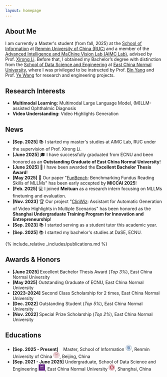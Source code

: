 ```yaml
---
layout: homepage
---
```


## About Me

I am currently a Master's student (from fall, 2025) at the [School of Information](http://info.ruc.edu.cn/) at [Renmin University of China (RUC)](https://www.ruc.edu.cn/) and a member of the [Advanced Intelligence and MaChine Vision Lab (AIMC Lab)](https://ruc-aimc-lab.github.io/aboutme/), advised by Prof. [Xirong Li](https://lixirong.net/). Before that, I obtained my Bachelor’s degree with distinction from the [School of Data Science and Engineering](https://dase.ecnu.edu.cn/) at [East China Normal University](https://www.ecnu.edu.cn/), where I was privileged to be instructed by Prof. [Bin Yang](https://binyangdk.github.io/) and Prof. [Ye Wang](https://dase.ecnu.edu.cn/37/67/c41776a538471/page.htm) for research and engineering projects.

## Research Interests

- **Multimodal Learning:** Multimodal Large Language Model, (M)LLM-assisted Ophthalmic Diagnosis
- **Video Understanding:** Video Highlights Generation

## News

- **[Sep. 2025]** 📚 I started my master's studies at AIMC Lab, RUC under the supervision of Prof. Xirong Li.
- **[June 2025]** 🎓 I have successfully graduated from ECNU and been honored as an **Outstanding Graduate of East China Normal University**!
- **[June 2025]** 📑 I have been awarded the **Excellent Bachelor Thesis Award**!
- **[May 2025]** 📑 Our paper "[FunBench](https://arxiv.org/abs/2503.00901): Benchmarking Fundus Reading Skills of MLLMs" has been early accepted by **MICCAI 2025**!
- **[Feb. 2025]** 💻 I joined **Meituan** as a research intern focusing on MLLMs finetuning and evaluation.
- **[Nov. 2023]** 🏆 Our project "[ClipWiz](https://github.com/KaihengQian/ClipWiz): Assistant for Automatic Generation of Video Highlights in Multiple Scenarios" has been honored as the **Shanghai Undergraduate Training Program for Innovation and Entrepreneurship**!
- **[Sep. 2023]** 📚 I started serving as a student tutor this academic year.
- **[Sep. 2025]** 📚 I started my bachelor's studies at DaSE, ECNU.


{% include_relative _includes/publications.md %}

<!--
## Internships

- **[Feb. 2025 - June 2025]** Research Intern, [M17, Meituan](https://tech.meituan.com/) ![Meituan](assets/img/Meituan_logo.png), Shanghai, China
- **[Oct. 2024 - Jan. 2025]** Research Assistant, [AIMC Lab, RUC](https://ruc-aimc-lab.github.io/aboutme/), Beijing, China
-->
## Awards & Honors

- **[June 2025]** Excellent Bachelor Thesis Award (*Top 3%*), East China Normal University
- **[May 2025]**  Outstanding Graduate of ECNU, East China Normal University
- **[2023-2024]** Second Class Scholarship for 2 times, East China Normal University
- **[Dec. 2022]** Outstanding Student (*Top 5%*), East China Normal University
- **[Nov. 2022]** Special Prize Scholarship (*Top 2%*), East China Normal University

## Educations

- **[Sep. 2025 - Present]**   &nbsp;&nbsp;&nbsp;Master, School of Information ![Info](assets/img/Info_logo.jpeg), Renmin University of China ![RUC](assets/img/RUC_logo.png), Beijing, China
- **[Sep. 2021 - June 2025]** Undergraduate, School of Data Science and Engineering ![DaSE](assets/img/DaSE_logo.png), East China Normal University ![ECNU](assets/img/ECNU_logo.png), Shanghai, China

<!--
{% include_relative _includes/services.md %}
-->
